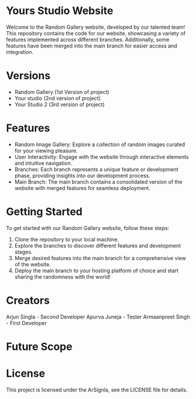 # Yours Studio Website

Welcome to the Random Gallery website, developed by our talented team! This repository contains the code for our website, showcasing a variety of features implemented across different branches. Additionally, some features have been merged into the main branch for easier access and integration.

# Versions

- Random Gallery (1st Version of project)
- Your studio (2nd version of project)
- Your Studio 2 (3rd version of project)

# Features

- Random Image Gallery: Explore a collection of random images curated for your viewing pleasure.
- User Interactivity: Engage with the website through interactive elements and intuitive navigation.
- Branches: Each branch represents a unique feature or development phase, providing insights into our development process.
- Main Branch: The main branch contains a consolidated version of the website with merged features for seamless deployment.

# Getting Started

To get started with our Random Gallery website, follow these steps:

1. Clone the repository to your local machine.
2. Explore the branches to discover different features and development stages.
3. Merge desired features into the main branch for a comprehensive view of the website.
4. Deploy the main branch to your hosting platform of choice and start sharing the randomness with the world!

# Creators

Arjun Singla - Second Developer
Apurva Juneja - Tester
Armaanpreet Singh - First Developer

# Future Scope

# License

This project is licensed under the ArSignla, see the LICENSE file for details.
